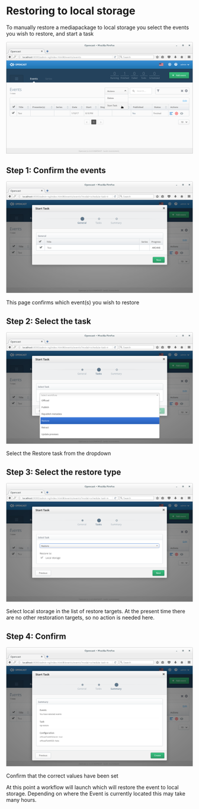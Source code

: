 [img_select_events]: ../media/img/select_events.png
[img_confirm_events]: ../media/img/confirm_events.png
[img_restore_task]: ../media/img/restore_task.png
[img_restore_1]: ../media/img/restore_1.png
[img_restore_2]: ../media/img/restore_2.png

# Restoring to local storage

To manually restore a mediapackage to local storage you select the events you wish to restore, and start a task

![img_select_events][]

## Step 1: Confirm the events

![img_confirm_events][]

This page confirms which event(s) you wish to restore

## Step 2: Select the task

![img_restore_task][]

Select the Restore task from the dropdown

## Step 3: Select the restore type

![img_restore_1][]

Select local storage in the list of restore targets.  At the present time there are no other restoration targets, so no
action is needed here.

## Step 4: Confirm

![img_restore_2][]

Confirm that the correct values have been set

At this point a workflow will launch which will restore the event to local storage.  Depending on where the Event is
currently located this may take many hours.
